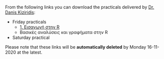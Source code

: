 From the following links you can download the practicals delivered by [Dr. Danis Kiziridis](http://danis.rf.gd):  

- Friday practicals
    - [1. Εισαγωγή στην R](http://danis.rf.gd/tutorials/)
    - Βασικές αναλύσεις και γραφήματα στην R
- Saturday practical

Please note that these links will be **automatically deleted** by Monday 16-11-2020 at the latest.
